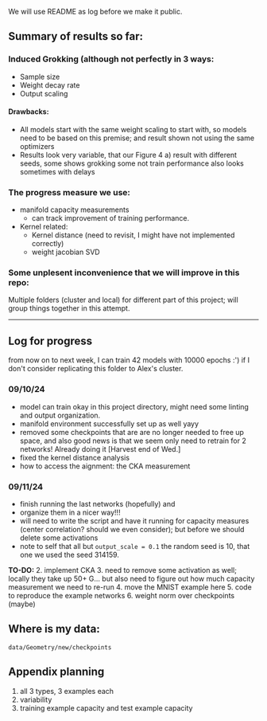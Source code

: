 We will use README as log before we make it public.

## Summary of results so far:

### Induced Grokking (although not perfectly in 3 ways:

- Sample size
- Weight decay rate
- Output scaling 

#### Drawbacks: 
- All models start with the same weight scaling to start with, so models need to be based on this premise; and result shown not using the same optimizers
- Results look very variable, that our Figure 4 a) result with different seeds, some shows grokking some not
train performance also looks sometimes with delays 

### The progress measure we use:
- manifold capacity measurements
    - can track improvement of training performance.
- Kernel related:
    - Kernel distance (need to revisit, I might have not implemented correctly)
    - weight jacobian SVD

### Some unplesent inconvenience that we will improve in this repo:
Multiple folders (cluster and local) for different part of this project; will group things together in this attempt.

***

## Log for progress

from now on to next week, I can train 42 models with 10000 epochs :') if I don't consider replicating this folder to Alex's cluster.

### 09/10/24
- model can train okay in this project directory, might need some linting and output organization.
- manifold environment successfully set up as well yayy
- removed some checkpoints that are are no longer needed to free up space, and also good news is that we seem only need to retrain for 2 networks! Already doing it [Harvest end of Wed.]
- fixed the kernel distance analysis
- how to access the aignment: the CKA measurement

### 09/11/24
- finish running the last networks (hopefully) and 
- organize them in a nicer way!!!
- will need to write the script and have it running for capacity measures (center correlation? should we even consider); but before we should delete some activations
- note to self that all but `output_scale = 0.1` the random seed is 10, that one we used the seed 314159.

**TO-DO:**
2. implement CKA
3. need to remove some activation as well; locally they take up 50+ G... but also need to figure out how much capacity measurement we need to re-run
4. move the MNIST example here
5. code to reproduce the example networks 
6. weight norm over checkpoints (maybe)

## Where is my data:

```
data/Geometry/new/checkpoints
```


## Appendix planning

1. all 3 types, 3 examples each
2. variability 
3. training example capacity and test example capacity 
